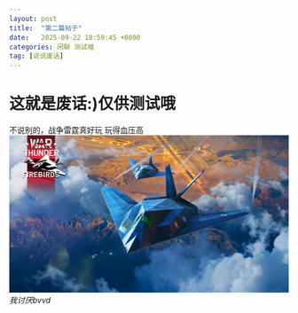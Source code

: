 ```yaml
---
layout: post
title:  "第二篇帖子"
date:   2025-09-22 18:59:45 +0800
categories: 闲聊 测试喵
tag: [说说废话]
---
```

# 这就是废话:)仅供测试哦
不说别的，战争雷霆真好玩  玩得血压高
![img-description](/assets/img/warthunder.jpg)
_我讨厌bvvd_